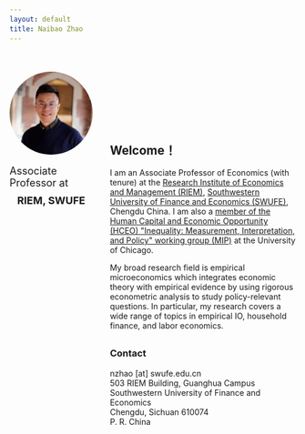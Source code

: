 ```yaml
---
layout: default
title: Naibao Zhao
---
```


<div class="container" style="display: flex; align-items: baseline; justify-content: space-around; margin-top: 50px; margin-bottom: 50px;">
    <div style="display: flex; flex-direction: column; align-items: center; justify-content: center; margin-right: 30px;">
        <img src="nzhao.jpeg" alt="Profile Picture" style="width: 150px; border-radius: 50%;">
        <p style="font-size: 18px; margin-bottom: -15px;"> Associate Professor at</p>
        <h3 style="font-size: 18px; margin-bottom: 50px;"> RIEM, SWUFE</h3>
    </div>
    <div style="max-width: 65%;margin-right: 0px;">
        <h2>Welcome！</h2>
        <p>I am an Associate Professor of Economics (with tenure) at the <a href="https://riem.swufe.edu.cn/">Research Institute of Economics and Management (RIEM)</a>, <a href="https://www.swufe.edu.cn/">Southwestern University of Finance and Economics (SWUFE)</a>, Chengdu China. I am also a <a href="https://hceconomics.uchicago.edu/people/naibao-zhao"> member of the Human Capital and Economic Opportunity (HCEO) "Inequality: Measurement, Interpretation, and Policy" working group (MIP)</a> at the University of Chicago.</p>
        <p style="margin-bottom: 30px;">My broad research field is empirical microeconomics which integrates economic theory with empirical evidence by using rigorous econometric analysis to study policy-relevant questions. In particular, my research covers a wide range of topics in empirical IO, household finance, and labor economics.</p>
        <h3>Contact</h3>
            nzhao [at] swufe.edu.cn<br/> 
            503 RIEM Building, Guanghua Campus<br/> 
            Southwestern University of Finance and Economics<br/> 
            Chengdu, Sichuan 610074<br/> 
            P. R. China<br/><br/>
    </div>
</div>


<!-- <img class="profile-picture" src="nzhao.jpeg"> -->

<!-- I am an Associate Professor of Economics (with tenure) at the [Research Institute of Economics and Management (RIEM)](https://riem.swufe.edu.cn/), [Southwestern University of Finance and Economics (SWUFE)](https://www.swufe.edu.cn/), Chengdu China. I am also a [member of the Human Capital and Economic Opportunity (HCEO) "Inequality: Measurement, Interpretation, and Policy" working group (MIP)](https://hceconomics.uchicago.edu/people/naibao-zhao) at the University of Chicago. -->

<!-- My broad research field is empirical microeconomics which integrates economic theory with empirical evidence by using rigorous econometric analysis to study policy-relevant questions. In particular, my research covers a wide range of topics in empirical IO, household finance, and labor economics.<br/> -->

<!-- This is a jekyll based resume template. You can find the full source code on [GitHub](https://github.com/bk2dcradle/researcher) -->

<!--
## <br/>Contact

nzhao [at] swufe.edu.cn<br/> 
503 RIEM Building, Guanghua Campus<br/> 
Southwestern University of Finance and Economics<br/> 
Chengdu, Sichuan 610074<br/> 
P. R. China<br/><br/>
-->

<!-- ## Publications -->

<!-- 1. F.Bar, J.Doe: Effects of having a placeholder of a name . -->
<!-- 2. S.Holmes, J.Watson: Consequences of living with a sociopath in London -->

<!-- ## Typography -->

<!-- This is a [link](http://google.com). Something *italics* and something **bold**. v

<!-- Here is a table -->

<!--Year | Award | Category 
-----|-------|--------
2014 | Emmy  | Won Outstanding Lead Actor in a miniseries or a movie
2015 | BAFTA | Nominated for Best Leading Actor for Sherlock
2014 | Satellite | Won Best Actor miniseries or television film -->

<!-- Here is a horizontal rule -->

<!-- --- -->

<!-- Here is a blockquote -->

<!-- > To a great mind, nothing is little -->

<!-- ## References -->

<!-- * Foo Bar: Head of Department, Placeholder Names, Lorem 
* John Doe: Associate Professor, Department of Computer Science, Ipsum -->
